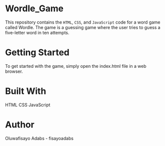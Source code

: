 # Wordle_Game

This repository contains the `HTML`, `CSS`, and `JavaScript` code for a word game called Wordle. The game is a guessing game where the user tries to guess a five-letter word in ten attempts.

# Getting Started
To get started with the game, simply open the index.html file in a web browser.

# Built With
HTML
CSS
JavaScript
# Author
Oluwafisayo Adabs - fisayoadabs
